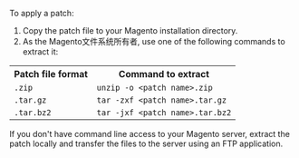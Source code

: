 <div markdown="1">

To apply a patch:

1.	Copy the patch file to your Magento installation directory.
2.	As the Magento文件系统所有者, use one of the following commands to extract it:

<table>
<tbody>
<tr> 
	<th>Patch file format</th>
	<th>Command to extract</th>
</tr>
<tr><td><code>.zip</code></td>
	<td><code>unzip -o &lt;patch name>.zip</code></td>
</tr>
<tr><td><code>.tar.gz</code></td>
	<td><code>tar -zxf &lt;patch name>.tar.gz</code></td>
</tr>
<tr><td><code>.tar.bz2</code></td>
	<td><code>tar -jxf &lt;patch name>.tar.bz2</code></td>
</tr>
</tbody>
</table>

<div class="bs-callout bs-callout-info" id="info">
  	<p>If you don't have command line access to your Magento server, extract the patch locally and transfer the files to the server using an FTP application.</p>   
</div>
